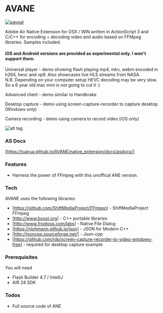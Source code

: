 # AVANE

[![paypal](https://www.paypalobjects.com/en_US/i/btn/btn_donateCC_LG.gif)](https://www.paypal.com/cgi-bin/webscr?cmd=_s-xclick&hosted_button_id=D9VQZQPGPLFKW)

Adobe Air Native Extension for OSX / WIN written in ActionScript 3 and C/C++ for encoding + decoding video and audio based on FFMpeg libraries. Samples included.   

#### iOS and Android versions are provided as experimental only. I won't support them.


Universal player - demo showing flash playing mp4, mkv, webm encoded in h264, hevc and vp9. Also showcases live HLS streams from NASA.  
N.B. Depending on your computer setup HEVC decoding may be very slow. So a 6 year old mac mini is not going to cut it :)

Advanced client - demo similar to Handbrake 

Desktop capture - demo using screen-capture-recorder to capture desktop (Windows only)

Camera recording - demo using camera to record video (iOS only)


![alt tag](https://raw.githubusercontent.com/tuarua/AVANE/master/screenshots/screen-shot-1.png)

### AS Docs 
[https://tuarua.github.io/AVANE/native_extension/docs/asdocs/] 



### Features
 - Harness the power of FFmpeg with this unoffical ANE version.

### Tech

AVANE uses the following libraries:

* [https://github.com/ShiftMediaProject/FFmpeg] - ShiftMediaProject FFmpeg
* [http://www.boost.org] - C++ portable libraries
* [http://www.frogtoss.com/labs] - Native File Dialog
* [https://nlohmann.github.io/json] - JSON for Modern C++
* [http://jsoncpp.sourceforge.net/] - Json-cpp
* [https://github.com/rdp/screen-capture-recorder-to-video-windows-free] - required for desktop capture example


### Prerequisites

You will need
 
 - Flash Builder 4.7 / IntelliJ
 - AIR 24 SDK

### Todos
 - Full source code of ANE
